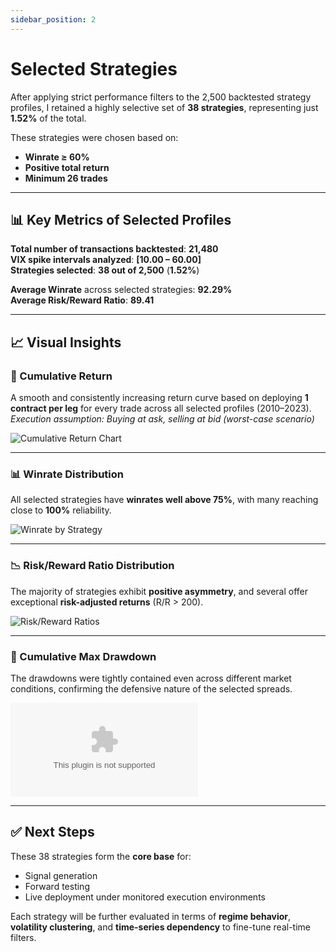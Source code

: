 ```yaml
---
sidebar_position: 2
---
```


# Selected Strategies

After applying strict performance filters to the 2,500 backtested strategy profiles, I retained a highly selective set of **38 strategies**, representing just **1.52%** of the total.

These strategies were chosen based on:
- **Winrate ≥ 60%**
- **Positive total return**
- **Minimum 26 trades**

---

## 📊 Key Metrics of Selected Profiles

**Total number of transactions backtested**: **21,480**  
**VIX spike intervals analyzed**: **[10.00 – 60.00]**  
**Strategies selected**: **38 out of 2,500** (**1.52%**)

**Average Winrate** across selected strategies: **92.29%**  
**Average Risk/Reward Ratio**: **89.41**

---

## 📈 Visual Insights

### 🔁 Cumulative Return

A smooth and consistently increasing return curve based on deploying **1 contract per leg** for every trade across all selected profiles (2010–2023).  
*Execution assumption: Buying at ask, selling at bid (worst-case scenario)*

![Cumulative Return Chart](/img/cumreturn.png)

---

### 📊 Winrate Distribution

All selected strategies have **winrates well above 75%**, with many reaching close to **100%** reliability.

![Winrate by Strategy](/img/winrate.png)

---

### 📉 Risk/Reward Ratio Distribution

The majority of strategies exhibit **positive asymmetry**, and several offer exceptional **risk-adjusted returns** (R/R > 200).

![Risk/Reward Ratios](/img/rr.png)

---

### 🔻 Cumulative Max Drawdown

The drawdowns were tightly contained even across different market conditions, confirming the defensive nature of the selected spreads.

![Max Drawdown Chart](/img/cummaxdrawdown.csv)

---

## ✅ Next Steps

These 38 strategies form the **core base** for:
- Signal generation
- Forward testing
- Live deployment under monitored execution environments

Each strategy will be further evaluated in terms of **regime behavior**, **volatility clustering**, and **time-series dependency** to fine-tune real-time filters.
